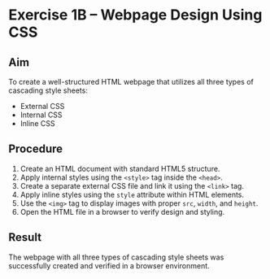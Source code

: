 # Exercise 1B – Webpage Design Using CSS

## Aim
To create a well-structured HTML webpage that utilizes all three types of cascading style sheets:
- External CSS
- Internal CSS
- Inline CSS

## Procedure
1. Create an HTML document with standard HTML5 structure.
2. Apply internal styles using the `<style>` tag inside the `<head>`.
3. Create a separate external CSS file and link it using the `<link>` tag.
4. Apply inline styles using the `style` attribute within HTML elements.
5. Use the `<img>` tag to display images with proper `src`, `width`, and `height`.
6. Open the HTML file in a browser to verify design and styling.

## Result
The webpage with all three types of cascading style sheets was successfully created and verified in a browser environment.
